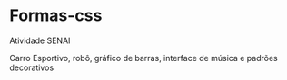# Formas-css
Atividade SENAI

Carro Esportivo, robô, gráfico de barras, interface de música e padrões decorativos
